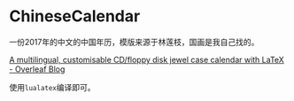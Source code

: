 # ChineseCalendar

一份2017年的中文的中国年历，模版来源于林莲枝，国画是我自己找的。

[A multilingual, customisable CD/floppy disk jewel case calendar with LaTeX - Overleaf Blog](https://www.overleaf.com/blog/217-a-multilingual-customisable-cd-slash-floppy-disk-jewel-case-calendar-with-latex)

使用`lualatex`编译即可。
